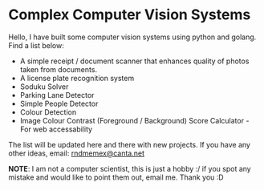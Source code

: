 # Complex Computer Vision Systems
Hello, I have built some computer vision systems using python and golang. Find a list below:


- A simple receipt / document scanner that enhances quality of photos taken from documents.
- A license plate recognition system
- Soduku Solver
- Parking Lane Detector
- Simple People Detector
- Colour Detection
- Image Colour Contrast (Foreground / Background) Score Calculator - For web accessability

The list will be updated here and there with new projects. If you have any other ideas, email: rndmemex@canta.net

**NOTE**: I am not a computer scientist, this is just a hobby :/ if you spot any mistake and would like to point them out, email me. Thank you :D
